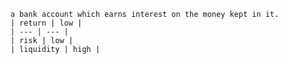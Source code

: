 
        a bank account which earns interest on the money kept in it.
        | return | low |
        | --- | --- |
        | risk | low |
        | liquidity | high |